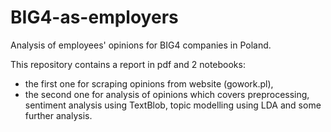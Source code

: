 # BIG4-as-employers
Analysis of employees' opinions for BIG4 companies in Poland.

This repository contains a report in pdf and 2 notebooks:
- the first one for scraping opinions from website (gowork.pl),
- the second one for analysis of opinions which covers preprocessing, sentiment analysis using TextBlob, topic modelling using LDA and some further analysis. 
